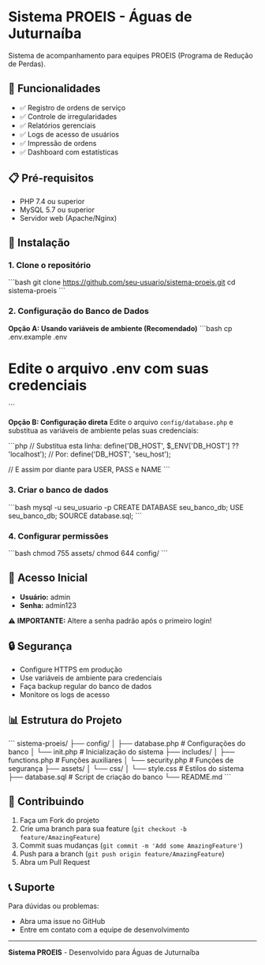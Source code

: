 # Sistema PROEIS - Águas de Juturnaíba

Sistema de acompanhamento para equipes PROEIS (Programa de Redução de Perdas).

## 🚀 Funcionalidades

- ✅ Registro de ordens de serviço
- ✅ Controle de irregularidades
- ✅ Relatórios gerenciais
- ✅ Logs de acesso de usuários
- ✅ Impressão de ordens
- ✅ Dashboard com estatísticas

## 📋 Pré-requisitos

- PHP 7.4 ou superior
- MySQL 5.7 ou superior
- Servidor web (Apache/Nginx)

## 🔧 Instalação

### 1. Clone o repositório
\`\`\`bash
git clone https://github.com/seu-usuario/sistema-proeis.git
cd sistema-proeis
\`\`\`

### 2. Configuração do Banco de Dados

**Opção A: Usando variáveis de ambiente (Recomendado)**
\`\`\`bash
cp .env.example .env
# Edite o arquivo .env com suas credenciais
\`\`\`

**Opção B: Configuração direta**
Edite o arquivo `config/database.php` e substitua as variáveis de ambiente pelas suas credenciais:

\`\`\`php
// Substitua esta linha:
define('DB_HOST', $_ENV['DB_HOST'] ?? 'localhost');
// Por:
define('DB_HOST', 'seu_host');

// E assim por diante para USER, PASS e NAME
\`\`\`

### 3. Criar o banco de dados
\`\`\`bash
mysql -u seu_usuario -p
CREATE DATABASE seu_banco_db;
USE seu_banco_db;
SOURCE database.sql;
\`\`\`

### 4. Configurar permissões
\`\`\`bash
chmod 755 assets/
chmod 644 config/
\`\`\`

## 👤 Acesso Inicial

- **Usuário:** admin
- **Senha:** admin123

⚠️ **IMPORTANTE:** Altere a senha padrão após o primeiro login!

## 🔒 Segurança

- Configure HTTPS em produção
- Use variáveis de ambiente para credenciais
- Faça backup regular do banco de dados
- Monitore os logs de acesso

## 📊 Estrutura do Projeto

\`\`\`
sistema-proeis/
├── config/
│   ├── database.php      # Configurações do banco
│   └── init.php         # Inicialização do sistema
├── includes/
│   ├── functions.php    # Funções auxiliares
│   └── security.php     # Funções de segurança
├── assets/
│   └── css/
│       └── style.css    # Estilos do sistema
├── database.sql         # Script de criação do banco
└── README.md
\`\`\`

## 🤝 Contribuindo

1. Faça um Fork do projeto
2. Crie uma branch para sua feature (`git checkout -b feature/AmazingFeature`)
3. Commit suas mudanças (`git commit -m 'Add some AmazingFeature'`)
4. Push para a branch (`git push origin feature/AmazingFeature`)
5. Abra um Pull Request

## 📞 Suporte

Para dúvidas ou problemas:
- Abra uma issue no GitHub
- Entre em contato com a equipe de desenvolvimento

---

**Sistema PROEIS** - Desenvolvido para Águas de Juturnaíba

